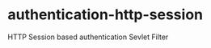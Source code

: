 authentication-http-session
===========================

HTTP Session based authentication Sevlet Filter
